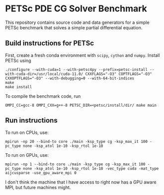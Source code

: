 # PETSc PDE CG Solver Benchmark

This repository contains source code and data generators for a simple PETSc benchmark
that solves a simple partial differential equation.

## Build instructions for PETSc

First, create a fresh conda environment with `scipy`, `cython` and `numpy`. Install PETSc using
```
./configure --with-cuda=1 --with-petsc4py --prefix=petsc-install --with-cuda-dir=/usr/local/cuda-11.0/ CXXFLAGS="-O3" COPTFLAGS="-O3" CXXOPTFLAGS="-O3" --with-debugging=0 --with-64-bit-indices
make
make install
```

To compile the benchmark code, run
```
OMPI_CC=gcc-8 OMPI_CXX=g++-8 PETSC_DIR=<petsc/install/dir/ make main
```

## Run instructions

To run on CPUs, use:
```
mpirun -np 20 --bind-to core ./main -ksp_type cg -ksp_max_it 100 -pc_type none -ksp_atol 1e-10 -ksp_rtol 1e-10
```

To run on GPUs, use:
```
mpirun -np 1 --bind-to core ./main -ksp_type cg -ksp_max_it 100 -pc_type none -ksp_atol 1e-10 -ksp_rtol 1e-10 -vec_type cuda -mat_type aijcusparse -use_gpu_aware_mpi 0
```

I don't think the machine that I have access to right now has a GPU aware MPI, but future machines might.
